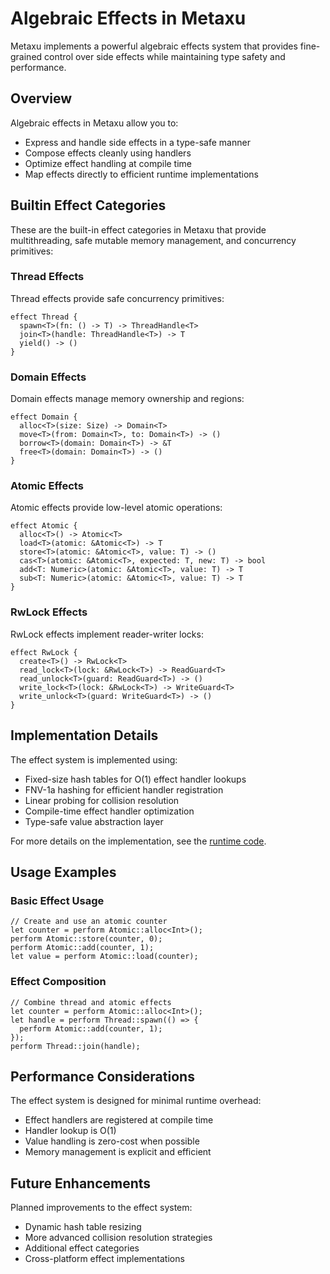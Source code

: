 # Algebraic Effects in Metaxu

Metaxu implements a powerful algebraic effects system that provides fine-grained control over side effects while maintaining type safety and performance.

## Overview

Algebraic effects in Metaxu allow you to:
- Express and handle side effects in a type-safe manner
- Compose effects cleanly using handlers
- Optimize effect handling at compile time
- Map effects directly to efficient runtime implementations

## Builtin Effect Categories

These are the built-in effect categories in Metaxu that provide multithreading, safe mutable memory management, and concurrency primitives:

### Thread Effects
Thread effects provide safe concurrency primitives:
```metaxu
effect Thread {
  spawn<T>(fn: () -> T) -> ThreadHandle<T>
  join<T>(handle: ThreadHandle<T>) -> T
  yield() -> ()
}
```

### Domain Effects
Domain effects manage memory ownership and regions:
```metaxu
effect Domain {
  alloc<T>(size: Size) -> Domain<T>
  move<T>(from: Domain<T>, to: Domain<T>) -> ()
  borrow<T>(domain: Domain<T>) -> &T
  free<T>(domain: Domain<T>) -> ()
}
```

### Atomic Effects
Atomic effects provide low-level atomic operations:
```metaxu
effect Atomic {
  alloc<T>() -> Atomic<T>
  load<T>(atomic: &Atomic<T>) -> T
  store<T>(atomic: &Atomic<T>, value: T) -> ()
  cas<T>(atomic: &Atomic<T>, expected: T, new: T) -> bool
  add<T: Numeric>(atomic: &Atomic<T>, value: T) -> T
  sub<T: Numeric>(atomic: &Atomic<T>, value: T) -> T
}
```

### RwLock Effects
RwLock effects implement reader-writer locks:
```metaxu
effect RwLock {
  create<T>() -> RwLock<T>
  read_lock<T>(lock: &RwLock<T>) -> ReadGuard<T>
  read_unlock<T>(guard: ReadGuard<T>) -> ()
  write_lock<T>(lock: &RwLock<T>) -> WriteGuard<T>
  write_unlock<T>(guard: WriteGuard<T>) -> ()
}
```

## Implementation Details

The effect system is implemented using:
- Fixed-size hash tables for O(1) effect handler lookups
- FNV-1a hashing for efficient handler registration
- Linear probing for collision resolution
- Compile-time effect handler optimization
- Type-safe value abstraction layer

For more details on the implementation, see the [runtime code](../../src/metaxu/runtimes/c/effects.h).

## Usage Examples

### Basic Effect Usage
```metaxu
// Create and use an atomic counter
let counter = perform Atomic::alloc<Int>();
perform Atomic::store(counter, 0);
perform Atomic::add(counter, 1);
let value = perform Atomic::load(counter);
```

### Effect Composition
```metaxu
// Combine thread and atomic effects
let counter = perform Atomic::alloc<Int>();
let handle = perform Thread::spawn(() => {
  perform Atomic::add(counter, 1);
});
perform Thread::join(handle);
```

## Performance Considerations

The effect system is designed for minimal runtime overhead:
- Effect handlers are registered at compile time
- Handler lookup is O(1)
- Value handling is zero-cost when possible
- Memory management is explicit and efficient

## Future Enhancements

Planned improvements to the effect system:
- Dynamic hash table resizing
- More advanced collision resolution strategies
- Additional effect categories
- Cross-platform effect implementations
